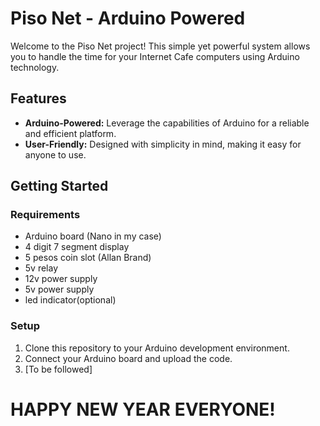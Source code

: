 # Piso Net - Arduino Powered

Welcome to the Piso Net project! This simple yet powerful system allows you to handle the time for your Internet Cafe computers using Arduino technology.

## Features

- **Arduino-Powered:** Leverage the capabilities of Arduino for a reliable and efficient platform.
- **User-Friendly:** Designed with simplicity in mind, making it easy for anyone to use.

## Getting Started

### Requirements

- Arduino board (Nano in my case)
- 4 digit 7 segment display 
- 5 pesos coin slot (Allan Brand)
- 5v relay
- 12v power supply
- 5v power supply
- led indicator(optional)

### Setup

1. Clone this repository to your Arduino development environment.
2. Connect your Arduino board and upload the code.
3. [To be followed]

# HAPPY NEW YEAR EVERYONE!
